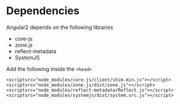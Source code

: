 # Dependencies

Angular2 depends on the following libraries

- core-js
- zone.js
- reflect-metadata
- SystemJS

Add the following inside the `<head>`

```
<scriptsrc="node_modules/core-js/client/shim.min.js"></script>
<scriptsrc="node_modules/zone.js/dist/zone.js"></script>
<scriptsrc="node_modules/reflect-metadata/Reflect.js"></script>
<scriptsrc="node_modules/systemjs/dist/system.src.js"></script>
```
